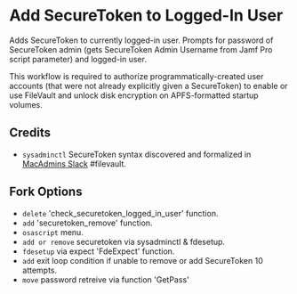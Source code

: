 # Add SecureToken  to Logged-In User

Adds SecureToken to currently logged-in user. Prompts for password of SecureToken admin (gets SecureToken Admin Username from Jamf Pro script parameter) and logged-in user.

This workflow is required to authorize programmatically-created user accounts (that were not already explicitly given a SecureToken) to enable or use FileVault and unlock disk encryption on APFS-formatted startup volumes.

## Credits

- `sysadminctl` SecureToken syntax discovered and formalized in [MacAdmins Slack](https://macadmins.slack.com) #filevault.

## Fork Options

- `delete` 'check_securetoken_logged_in_user' function.
- `add` 'securetoken_remove' function.
- `osascript` menu.
- `add or remove` securetoken via sysadminctl & fdesetup.
- `fdesetup` via expect 'FdeExpect' function.
- `add` exit loop condition if unable to remove or add SecureToken 10 attempts.
- `move` password retreive via function 'GetPass'
